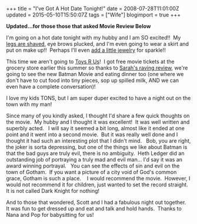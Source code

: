 +++
title = "I've Got A Hot Date Tonight!"
date = 2008-07-28T11:01:00Z
updated = 2015-05-10T15:50:07Z
tags = ["Wife"]
blogimport = true 
+++


**Updated...for those those that asked Movie Review Below**
  

I'm going on a hot date tonight with my hubby and I am SO excited!!  My [legs are shaved](http://lifeatthecircus.com/2008/06/29/you-know-its-bad-when/), eye brows plucked, and I'm even going to wear a skirt and put on make up!!  Perhaps I'll even [add a little jewelry](http://lifeatthecircus.com/2008/06/27/clearly-i-dont-wear-enough-bling/) for sparkle!!  

This time we aren't going to [Toys R Us](http://lifeatthecircus.com/2008/04/12/we-need-to-get-out-more/)!  I got free movie tickets at the grocery store earlier this summer so thanks to [Sarah's raving review](http://lifeintheparsonage.blogspot.com/2008/07/oh-yes-we-did.html), we're going to see the new Batman Movie and eating dinner too (one where we don't have to cut food into tiny pieces, sop up spilled milk, AND we can even have a complete conversation)!  

I love my kids TONS, but I am super duper excited to have a night out on the town with my man!  


Since many of you kindly asked, I thought I'd share a few quick thoughts on the movie.  My hubby and I thought it was excellent!  It was well written and superbly acted.   I will say it seemed a bit long, almost like it ended at one point and it went into a second movie.  But it was really well done and I thought it had such an interesting plot that I didn't mind.   Bob, you are right, the joker is sorta depressing, but one of the things we like about Batman is that the bad guys are truly evil, there is no ambiguity.  Heth Ledger did an outstanding job of portraying a truly mad and evil man... I'd say it was an award winning portrayal.   You can see the effects of sin and evil on the town of Gotham.  If you want a picture of a city void of God's common grace, Gotham is such a place.    I would recommend the movie.  However, I would not recommend it for children, just wanted to set the record straight.  It is not called Dark Knight for nothing!
  


And to those that wondered, Scott and I had a fabulous night out together.  It was fun to get dressed up and eat and talk and hold hands.  Thanks to Nana and Pop for babysitting for us!

